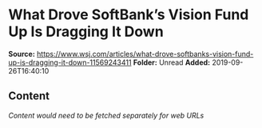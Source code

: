 # What Drove SoftBank’s Vision Fund Up Is Dragging It Down

**Source:** https://www.wsj.com/articles/what-drove-softbanks-vision-fund-up-is-dragging-it-down-11569243411
**Folder:** Unread
**Added:** 2019-09-26T16:40:10




## Content
*Content would need to be fetched separately for web URLs*

